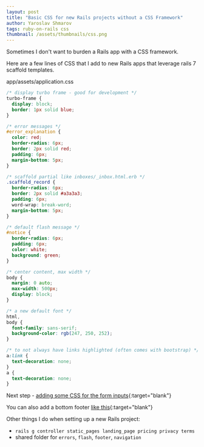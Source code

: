 ```yaml
---
layout: post
title: "Basic CSS for new Rails projects without a CSS Framework"
author: Yaroslav Shmarov
tags: ruby-on-rails css
thumbnail: /assets/thumbnails/css.png
---
```


Sometimes I don't want to burden a Rails app with a CSS framework.

Here are a few lines of CSS that I add to new Rails apps that leverage rails 7 scaffold templates.

app/assets/application.css

```css
/* display turbo frame - good for development */
turbo-frame {
  display: block;
  border: 1px solid blue;
}

/* error messages */
#error_explanation {
  color: red;
  border-radius: 6px;
  border: 2px solid red;
  padding: 6px;
  margin-bottom: 5px;
}

/* scaffold partial like inboxes/_inbox.html.erb */
.scaffold_record {
  border-radius: 6px;
  border: 2px solid #a3a3a3;
  padding: 6px;
  word-wrap: break-word;
  margin-bottom: 5px;
}

/* default flash message */
#notice {
  border-radius: 6px;
  padding: 6px;
  color: white;
  background: green;
}

/* center content, max width */
body {
  margin: 0 auto;
  max-width: 500px;
  display: block;
}

/* a new default font */
html,
body {
  font-family: sans-serif;
  background-color: rgb(247, 250, 252);
}

/* to not always have links highlighted (often comes with bootstrap) */
a:link {
  text-decoration: none;
}
a {
  text-decoration: none;
}
```

Next step - [adding some CSS for the form inputs](https://www.w3schools.com/css/css_form.asp){:target="blank"}

You can also add a bottom footer [like this](https://blog.superails.com/footer-bottom-of-page){:target="blank"}

Other things I do when setting up a new Rails project:

- `rails g controller static_pages landing_page pricing privacy terms`
- shared folder for `errors`, `flash`, `footer`, `navigation`

